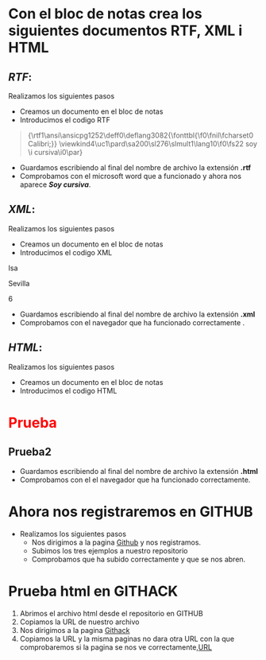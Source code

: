# Con el bloc de notas crea los siguientes documentos **RTF**, **XML** i **HTML** 

## *RTF*:


Realizamos los siguientes pasos
* Creamos un documento en el bloc de notas
* Introducimos el codigo RTF
>{\rtf1\ansi\ansicpg1252\deff0\deflang3082{\fonttbl{\f0\fnil\fcharset0 Calibri;}}
\viewkind4\uc1\pard\sa200\sl276\slmult1\lang10\f0\fs22 soy \i cursiva\i0\par}
>
* Guardamos escribiendo al final del nombre de archivo la extensión **.rtf**
* Comprobamos con el microsoft word que a funcionado y ahora nos aparece ***Soy cursiva***.


## *XML*:
Realizamos los siguientes pasos
* Creamos un documento en el bloc de notas
* Introducimos el codigo XML
 <?xml version="1.0"?>
<Alumnos>

<alumno>

<Nombre>Isa</Nombre>

<Apellidos>Sevilla</Apellidos>

<Edad>6</Edad>

</alumno>

</Alumnos>

* Guardamos escribiendo al final del nombre de archivo la extensión **.xml**
* Comprobamos con el navegador que ha funcionado correctamente .
 ## *HTML*:


Realizamos los siguientes pasos
* Creamos un documento en el bloc de notas
* Introducimos el codigo HTML
<!DOCTYPE html>
<html>
<head>
<h1 style="color:rgb(255,0,0);">Prueba</h1></head>
<body>
<h2>Prueba2</h2></body>
</html>


* Guardamos escribiendo al final del nombre de archivo la extensión **.html**
* Comprobamos con el el navegador que ha funcionado correctamente.

# Ahora nos registraremos en GITHUB

* Realizamos los siguientes pasos      
  *  Nos dirigimos a la pagina [Github](https://github.com) y nos registramos. 
  * Subimos los tres ejemplos a nuestro repositorio 
  * Comprobamos que ha subido correctamente y que se nos abren.

# Prueba html en GITHACK
1. Abrimos el archivo html desde el repositorio en GITHUB
1. Copiamos la URL de nuestro archivo 
1. Nos dirigimos a la pagina [Githack]( https://raw.githack.com/)
1. Copiamos la URL y la misma paginas no dara otra URL con la que comprobaremos si la pagina se nos ve correctamente,[URL](https://raw.githack.com/Sergifcab/Unidad1-Lenguajes/master/Ejemplohtml.html)
